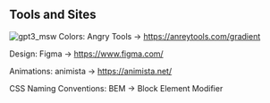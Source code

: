 ## Tools and Sites

![gpt3_msw](https://github.com/MichaelSWong/gpt3_msw/tree/main/src/assets/gpt-3_screenshot.webp)
Colors: Angry Tools -> https://anreytools.com/gradient

Design: Figma -> https://www.figma.com/

Animations: animista -> https://animista.net/

CSS Naming Conventions: BEM -> Block Element Modifier

<!-- gpt3__navbar -->

